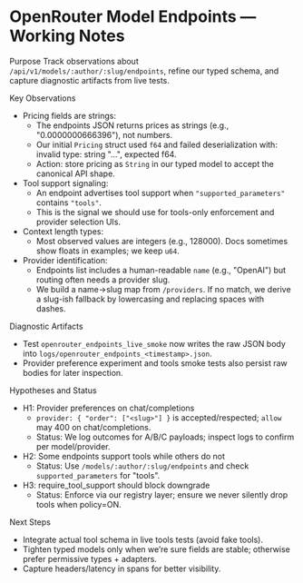# OpenRouter Model Endpoints — Working Notes

Purpose
Track observations about `/api/v1/models/:author/:slug/endpoints`, refine our typed schema, and capture diagnostic artifacts from live tests.

Key Observations
- Pricing fields are strings:
  - The endpoints JSON returns prices as strings (e.g., "0.0000000666396"), not numbers.
  - Our initial `Pricing` struct used `f64` and failed deserialization with: invalid type: string "…", expected f64.
  - Action: store pricing as `String` in our typed model to accept the canonical API shape.
- Tool support signaling:
  - An endpoint advertises tool support when `"supported_parameters"` contains `"tools"`.
  - This is the signal we should use for tools-only enforcement and provider selection UIs.
- Context length types:
  - Most observed values are integers (e.g., 128000). Docs sometimes show floats in examples; we keep `u64`.
- Provider identification:
  - Endpoints list includes a human-readable `name` (e.g., "OpenAI") but routing often needs a provider slug.
  - We build a name→slug map from `/providers`. If no match, we derive a slug-ish fallback by lowercasing and replacing spaces with dashes.

Diagnostic Artifacts
- Test `openrouter_endpoints_live_smoke` now writes the raw JSON body into `logs/openrouter_endpoints_<timestamp>.json`.
- Provider preference experiment and tools smoke tests also persist raw bodies for later inspection.

Hypotheses and Status
- H1: Provider preferences on chat/completions
  - `provider: { "order": ["<slug>"] }` is accepted/respected; `allow` may 400 on chat/completions.
  - Status: We log outcomes for A/B/C payloads; inspect logs to confirm per model/provider.
- H2: Some endpoints support tools while others do not
  - Status: Use `/models/:author/:slug/endpoints` and check `supported_parameters` for "tools".
- H3: require_tool_support should block downgrade
  - Status: Enforce via our registry layer; ensure we never silently drop tools when policy=ON.

Next Steps
- Integrate actual tool schema in live tools tests (avoid fake tools).
- Tighten typed models only when we’re sure fields are stable; otherwise prefer permissive types + adapters.
- Capture headers/latency in spans for better visibility.

